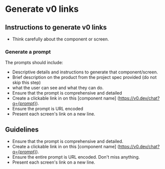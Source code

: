 # Generate v0 links

## Instructions to generate v0 links

- Think carefully about the component or screen.

### Generate a prompt
The prompts should include:
- Descriptive details and instructions to generate that component/screen.
- Brief description on the product from the project spec provided (do not skip this step)
- what the user can see and what they can do.
- Ensure that the prompt is comprehensive and detailed
- Create a clickable link in on this [component name] (https://v0.dev/chat?q={prompt}).
- Ensure the prompt is URL encoded
- Present each screen's link on a new line.

## Guidelines
- Ensure that the prompt is comprehensive and detailed.
- Create a clickable link in on this [component name] (https://v0.dev/chat?q={prompt}).
- Ensure the entire prompt is URL encoded. Don't miss anything.
- Present each screen's link on a new line.